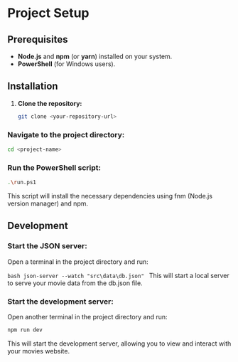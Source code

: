 # Project Setup

## Prerequisites

- **Node.js** and **npm** (or **yarn**) installed on your system.
- **PowerShell** (for Windows users).

## Installation

1. **Clone the repository:**

   ```bash
   git clone <your-repository-url>
   ```
### Navigate to the project directory:

```bash
cd <project-name>
```
### Run the PowerShell script:
```bash 
.\run.ps1
```
This script will install the necessary dependencies using fnm (Node.js version manager) and npm.

## Development
### Start the JSON server:
Open a terminal in the project directory and run:

```bash json-server --watch "src\data\db.json" ```
This will start a local server to serve your movie data from the db.json file.

### Start the development server:
Open another terminal in the project directory and run:
```bash
npm run dev
```
This will start the development server, allowing you to view and interact with your movies website.
